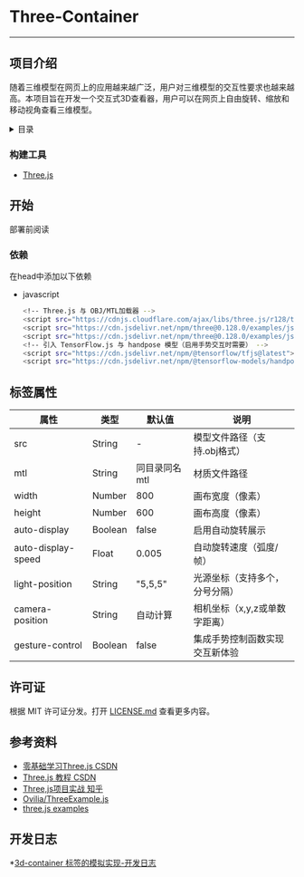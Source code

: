 # Three-Container
---
## 项目介绍
随着三维模型在网页上的应用越来越广泛，用户对三维模型的交互性要求也越来越高。本项目旨在开发一个交互式3D查看器，用户可以在网页上自由旋转、缩放和移动视角查看三维模型。

<details>
  <summary>目录</summary>
  <ol>
    <li>
      <ul>
        <li><a href="#构建工具">构建工具</a></li>
      </ul>
    </li>
    <li>
      <a href="#开始">开始</a>
      <ul>
        <li><a href="#依赖">依赖</a></li>
      </ul>
    </li>
    <li><a href="#标签属性">标签属性</a></li>
    <li><a href="#许可证">许可证</a></li>
    <li><a href="#参考资料">参考资料</a></li>
    <li><a href="#开发日志">开发日志</a></li>
  </ol>
</details>

### 构建工具
* [Three.js](https://Threejs.org/)

## 开始
部署前阅读

### 依赖
在head中添加以下依赖
* javascript
  ```sh
  <!-- Three.js 与 OBJ/MTL加载器 -->
  <script src="https://cdnjs.cloudflare.com/ajax/libs/three.js/r128/three.min.js"></script>
  <script src="https://cdn.jsdelivr.net/npm/three@0.128.0/examples/js/loaders/OBJLoader.js"></script>
  <script src="https://cdn.jsdelivr.net/npm/three@0.128.0/examples/js/loaders/MTLLoader.js"></script>
  <!-- 引入 TensorFlow.js 与 handpose 模型（启用手势交互时需要） -->
  <script src="https://cdn.jsdelivr.net/npm/@tensorflow/tfjs@latest"></script>
  <script src="https://cdn.jsdelivr.net/npm/@tensorflow-models/handpose@latest"></script>
  ```

## 标签属性
| 属性              | 类型    | 默认值       | 说明                       |
|-------------------|---------|--------------|----------------------------|
| src               | String  | -            | 模型文件路径（支持.obj格式）|
| mtl               | String  | 同目录同名mtl| 材质文件路径               |
| width             | Number  | 800          | 画布宽度（像素）           |
| height            | Number  | 600          | 画布高度（像素）           |
| auto-display      | Boolean | false        | 启用自动旋转展示           |
| auto-display-speed| Float   | 0.005        | 自动旋转速度（弧度/帧）    |
| light-position    | String  | "5,5,5"      | 光源坐标（支持多个，分号分隔）|
| camera-position   | String  | 自动计算     | 相机坐标（x,y,z或单数字距离）|
| gesture-control   | Boolean | false        | 集成手势控制函数实现交互新体验|



## 许可证

根据 MIT 许可证分发。打开 [LICENSE.md](LICENSE.md) 查看更多内容。

## 参考资料

* [零基础学习Three.js CSDN](https://blog.csdn.net/qq_39669919/article/details/137512530)
* [Three.js 教程 CSDN](https://blog.csdn.net/qq_39669919/article/details/137512530)
* [Three,js项目实战 知乎](https://zhuanlan.zhihu.com/p/689537920)
* [Ovilia/ThreeExample.js](https://github.com/Ovilia/ThreeExample.js)
* [three.js examples](https://threejs.org/examples/)

## 开发日志

*[3d-container 标签的模拟实现-开发日志](https://blog.csdn.net/2401_87362551/article/details/146158267?spm=1001.2014.3001.5501)

